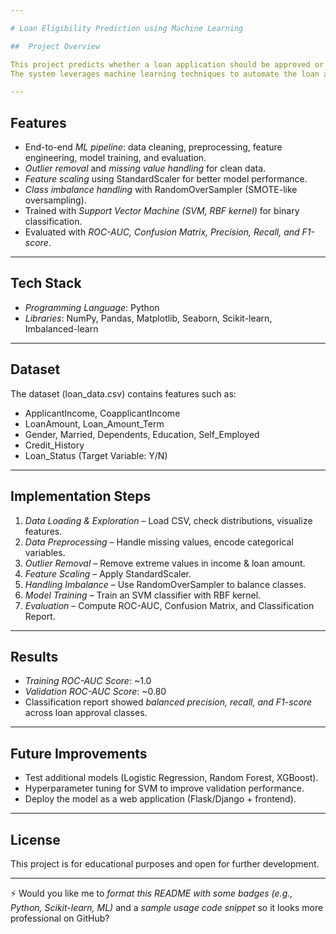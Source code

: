 ```yaml
---

# Loan Eligibility Prediction using Machine Learning

##  Project Overview

This project predicts whether a loan application should be approved or not based on applicant details such as income, loan amount, education, marital status, and other financial indicators.
The system leverages machine learning techniques to automate the loan approval process, reducing manual work for banks and financial institutions.

---
```


##  Features

* End-to-end *ML pipeline*: data cleaning, preprocessing, feature engineering, model training, and evaluation.
* *Outlier removal* and *missing value handling* for clean data.
* *Feature scaling* using StandardScaler for better model performance.
* *Class imbalance handling* with RandomOverSampler (SMOTE-like oversampling).
* Trained with *Support Vector Machine (SVM, RBF kernel)* for binary classification.
* Evaluated with *ROC-AUC, Confusion Matrix, Precision, Recall, and F1-score*.

---

##  Tech Stack

* *Programming Language*: Python
* *Libraries*: NumPy, Pandas, Matplotlib, Seaborn, Scikit-learn, Imbalanced-learn

---

##  Dataset

The dataset (loan_data.csv) contains features such as:

* ApplicantIncome, CoapplicantIncome
* LoanAmount, Loan\_Amount\_Term
* Gender, Married, Dependents, Education, Self\_Employed
* Credit\_History
* Loan\_Status (Target Variable: Y/N)

---

##  Implementation Steps

1. *Data Loading & Exploration* – Load CSV, check distributions, visualize features.
2. *Data Preprocessing* – Handle missing values, encode categorical variables.
3. *Outlier Removal* – Remove extreme values in income & loan amount.
4. *Feature Scaling* – Apply StandardScaler.
5. *Handling Imbalance* – Use RandomOverSampler to balance classes.
6. *Model Training* – Train an SVM classifier with RBF kernel.
7. *Evaluation* – Compute ROC-AUC, Confusion Matrix, and Classification Report.

---

##  Results

* *Training ROC-AUC Score*: \~1.0
* *Validation ROC-AUC Score*: \~0.80
* Classification report showed *balanced precision, recall, and F1-score* across loan approval classes.

---

##  Future Improvements

* Test additional models (Logistic Regression, Random Forest, XGBoost).
* Hyperparameter tuning for SVM to improve validation performance.
* Deploy the model as a web application (Flask/Django + frontend).

---

##  License

This project is for educational purposes and open for further development.

---

⚡ Would you like me to *format this README with some badges (e.g., Python, Scikit-learn, ML)* and a *sample usage code snippet* so it looks more professional on GitHub?
